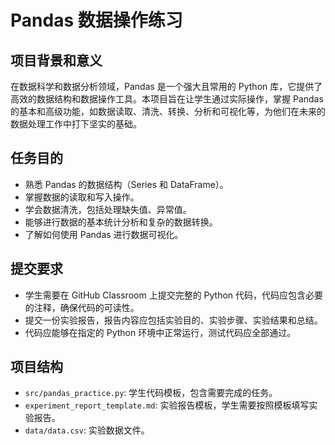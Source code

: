 # Pandas 数据操作练习

## 项目背景和意义
在数据科学和数据分析领域，Pandas 是一个强大且常用的 Python 库，它提供了高效的数据结构和数据操作工具。本项目旨在让学生通过实际操作，掌握 Pandas 的基本和高级功能，如数据读取、清洗、转换、分析和可视化等，为他们在未来的数据处理工作中打下坚实的基础。

## 任务目的
- 熟悉 Pandas 的数据结构（Series 和 DataFrame）。
- 掌握数据的读取和写入操作。
- 学会数据清洗，包括处理缺失值、异常值。
- 能够进行数据的基本统计分析和复杂的数据转换。
- 了解如何使用 Pandas 进行数据可视化。

## 提交要求
- 学生需要在 GitHub Classroom 上提交完整的 Python 代码，代码应包含必要的注释，确保代码的可读性。
- 提交一份实验报告，报告内容应包括实验目的、实验步骤、实验结果和总结。
- 代码应能够在指定的 Python 环境中正常运行，测试代码应全部通过。

## 项目结构
- `src/pandas_practice.py`: 学生代码模板，包含需要完成的任务。
- `experiment_report_template.md`: 实验报告模板，学生需要按照模板填写实验报告。
- `data/data.csv`: 实验数据文件。


    